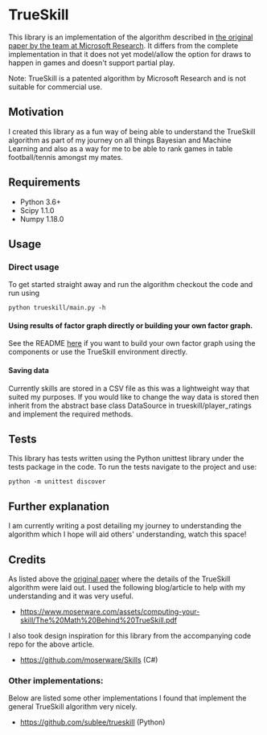 # TrueSkill
This library is an implementation of the algorithm described in [the original paper by the team at Microsoft Research](https://www.microsoft.com/en-us/research/wp-content/uploads/2007/01/NIPS2006_0688.pdf). It differs from the complete implementation in that it does not yet model/allow the option for draws to happen in games and doesn't support partial play.

Note: TrueSkill is a patented algorithm by Microsoft Research and is not suitable for commercial use.
## Motivation
I created this library as a fun way of being able to understand the TrueSkill algorithm as part of my journey on all things Bayesian and Machine Learning and also as a way for me to be able to rank games in table football/tennis amongst my mates.
## Requirements
* Python 3.6+
* Scipy 1.1.0
* Numpy 1.18.0
## Usage
### Direct usage
To get started straight away and run the algorithm checkout the code and run using 
```
python trueskill/main.py -h
```
#### Using results of factor graph directly or building your own factor graph.
See the README [here](https://github.com/Nush395/TrueSkill/blob/master/trueskill/trueskill/README.md) if you want to build your own
factor graph using the components or use the TrueSkill environment directly.

#### Saving data
Currently skills are stored in a CSV file as this was a lightweight way that suited my purposes. If you would like to change the way data is stored then inherit from the abstract base class DataSource in trueskill/player_ratings and implement the required methods.

## Tests
This library has tests written using the Python unittest library under the tests package in the code. To run the tests navigate to the project and use:
```
python -m unittest discover
```

## Further explanation
I am currently writing a post detailing my journey to understanding the algorithm which I hope will aid others' understanding, watch this space!

## Credits
As listed above the [original paper](https://www.microsoft.com/en-us/research/wp-content/uploads/2007/01/NIPS2006_0688.pdf) where the details of the TrueSkill algorithm were laid out. 
I used the following blog/article to help with my understanding and it was very useful.
* https://www.moserware.com/assets/computing-your-skill/The%20Math%20Behind%20TrueSkill.pdf

I also took design inspiration for this library from the accompanying code repo for the above article.
* https://github.com/moserware/Skills (C#)
### Other implementations:
Below are listed some other implementations I found that implement the general TrueSkill algorithm very nicely.
* https://github.com/sublee/trueskill (Python)
